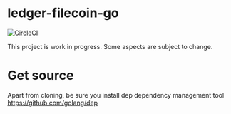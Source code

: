 # ledger-filecoin-go

[![CircleCI](https://circleci.com/gh/ZondaX/ledger-filecoin-go.svg?style=shield)](https://circleci.com/gh/ZondaX/ledger-filecoin-go)

This project is work in progress. Some aspects are subject to change.

# Get source
Apart from cloning, be sure you install dep dependency management tool
https://github.com/golang/dep
